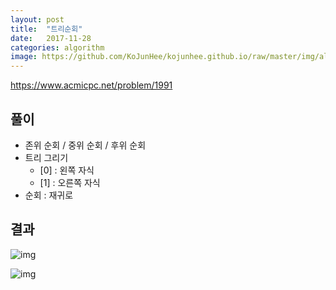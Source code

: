 ```yaml
---
layout: post
title:  "트리순회"
date:   2017-11-28
categories: algorithm
image: https://github.com/KoJunHee/kojunhee.github.io/raw/master/img/algorithm.png
---
```


<https://www.acmicpc.net/problem/1991>

## 풀이

- 존위 순회 / 중위 순회 / 후위 순회
- 트리 그리기
	- [0] : 왼쪽 자식
	- [1] : 오른쪽 자식
- 순회 : 재귀로 

## 결과

![img](https://github.com/KoJunHee/kojunhee.github.io/raw/master/img/50.png)

![img](https://github.com/KoJunHee/kojunhee.github.io/raw/master/img/51.png)


	


